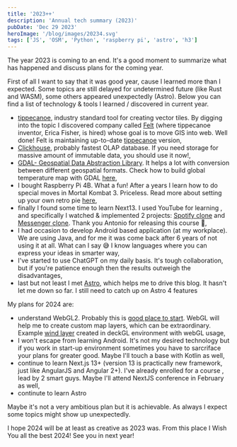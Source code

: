 ```yaml
---
title: '2023++'
description: 'Annual tech summary (2023)'
pubDate: 'Dec 29 2023'
heroImage: '/blog/images/20234.svg'
tags: ['JS', 'OSM', 'Python', 'raspberry pi', 'astro', 'h3']
---
```


The year 2023 is coming to an end. It's a good moment to summarize what has happened and discuss plans for the coming year.

First of all I want to say that it was good year, cause I learned more than I expected. Some topics are still delayed for undetermined future (like Rust and WASM), some others appeared unexpectedly (Astro). Below you can find a list of technology & tools I learned / discovered in current year.

<ul>
    <li><a href="https://github.com/mapbox/tippecanoe" target="_blank">tippecanoe</a>, industry standard tool for creating vector tiles. By digging into the topic I discovered company called <a href="https://felt.com/">Felt</a> (where tippecanoe inventor,  Erica Fisher,  is hired) whose goal is to move GIS into web. Well done! Felt is maintaining up-to-date <a href="https://github.com/felt/tippecanoe/" target="_blank">tippecanoe</a> version, </li>
    <li><a href="https://clickhouse.com/" target="_blank">Clickhouse</a>, probably fastest OLAP database. If you need storage for massive amount of immutable data, you should use it now!,</li>
    <li><a href="https://gdal.org/index.html">GDAL- Geospatial Data Abstraction Library</a>. It helps a lot with conversion between different geospatial formats. Check how to build global temperature map with GDAL <a href="/blog/what-is-the-weather/">here</a>,</li>
    <li>I bought Raspberry Pi 4B. What a fun! After a years I learn how to do special moves in Mortal Kombat 3. Priceless. Read more about setting up your own retro pie <a href="/blog/mario-is-back/" target="_blank">here</a>,</li>
    <li>finally I found some time to learn Next13. I used YouTube for learning , and specifically I watched & implemented 2 projects: <a href="https://www.youtube.com/watch?v=2aeMRB8LL4o&ab_channel=CodeWithAntonio" target="_blank">Spotify clone</a> and <a href="https://www.youtube.com/watch?v=PGPGcKBpAk8&ab_channel=CodeWithAntonio" target="_blank">Messenger clone</a>. Thank you Antonio for releasing this course 🙏,</li>
    <li>I had occasion to develop Android based application (at my workplace). We are using Java, and for me it was come back after 6 years of not using it at all. What can I say 😅 I know languages where you can express your ideas in smarter way,</li>
    <li>I've started to use ChatGPT on my daily basis. It's tough collaboration, but if you're patience enough then the results outweigh the disadvantages,</li>
    <li>last but not least I met <a href="https://astro.build/" target="_blank">Astro</a>, which helps me to drive this blog. It hasn't let me down so far. I still need to catch up on Astro 4 features</li>
</ul>

My plans for 2024 are:

<ul>
    <li>understand WebGL2. Probably this is <a href="https://webgl2fundamentals.org/" target="_blank">good place to start</a>. WebGL will help me to create custom map layers, which can be extraordinary. Example <a href="https://philogb.github.io/page/wind/" >wind layer</a> created in deckGL environment</a> with webGL usage,</li>
    <li>I won't escape from learning Android. It's not my desired technology but if you work in start-up environment sometimes you have to sarcriface your plans for greater good. Maybe I'll touch a base with Kotlin as well,</li>
    <li>continue to learn Next.js 13+ (version 13 is practically new framework, just like AngularJS and Angular 2+). I've already enrolled for a course , lead by 2 smart guys. Maybe I'll attend NextJS conference in February as well, </li>
    <li>continute to learn Astro</li>
</ul>

Maybe it's not a very ambitious plan but it is achievable. As always I expect some topics might show up unexpectedly.

I hope 2024 will be at least as creative as 2023 was. From this place I Wish You all the best 2024! See you in next year!
